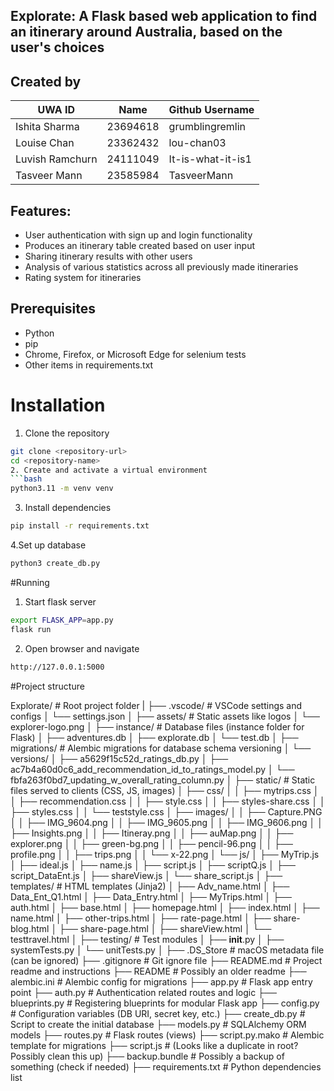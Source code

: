 ## Explorate: A Flask based web application to find an itinerary around Australia, based on the user's choices

## Created by
| UWA ID | Name | Github Username |
| --- | --- | --- |
| Ishita Sharma | 23694618 | grumblingremlin |
| Louise Chan | 23362432 | lou-chan03 |
| Luvish Ramchurn | 24111049 | It-is-what-it-is1 |
| Tasveer Mann | 23585984 | TasveerMann |

## Features:
- User authentication with sign up and login functionality
- Produces an itinerary table created based on user input
- Sharing itinerary results with other users
- Analysis of various statistics across all previously made itineraries
- Rating system for itineraries

## Prerequisites
- Python
- pip
- Chrome, Firefox, or Microsoft Edge for selenium tests
- Other items in requirements.txt

# Installation
1. Clone the repository
```bash
git clone <repository-url>
cd <repository-name>
2. Create and activate a virtual environment
```bash
python3.11 -m venv venv
```
3. Install dependencies
```bash
pip install -r requirements.txt
```
4.Set up database
```bash
python3 create_db.py
```
#Running
1. Start flask server
```bash
export FLASK_APP=app.py
flask run
```
2. Open browser and navigate
```bash
http://127.0.0.1:5000
```
#Project structure

Explorate/                       # Root project folder
|
├── .vscode/                    # VSCode settings and configs
│   └── settings.json
│
├── assets/                     # Static assets like logos
│   └── explorer-logo.png
│
├── instance/                   # Database files (instance folder for Flask)
│   ├── adventures.db
│   ├── explorate.db
│   └── test.db
│
├── migrations/                 # Alembic migrations for database schema versioning
│   └── versions/
│       ├── a5629f15c52d\_ratings\_db.py
│       ├── ac7b4a60d0c6\_add\_recommendation\_id\_to\_ratings\_model.py
│       └── fbfa263f0bd7\_updating\_w\_overall\_rating\_column.py
│
├── static/                     # Static files served to clients (CSS, JS, images)
│   ├── css/
│   │   ├── mytrips.css
│   │   ├── recommendation.css
│   │   ├── style.css
│   │   ├── styles-share.css
│   │   ├── styles.css
│   │   └── teststyle.css
│   ├── images/
│   │   ├── Capture.PNG
│   │   ├── IMG\_9604.png
│   │   ├── IMG\_9605.png
│   │   ├── IMG\_9606.png
│   │   ├── Insights.png
│   │   ├── Itineray.png
│   │   ├── auMap.png
│   │   ├── explorer.png
│   │   ├── green-bg.png
│   │   ├── pencil-96.png
│   │   ├── profile.png
│   │   ├── trips.png
│   │   └── x-22.png
│   └── js/
│       ├── MyTrip.js
│       ├── ideal.js
│       ├── name.js
│       ├── script.js
│       ├── scriptQ.js
│       ├── script\_DataEnt.js
│       ├── shareView\.js
│       └── share\_script.js
│
├── templates/                 # HTML templates (Jinja2)
│   ├── Adv\_name.html
│   ├── Data\_Ent\_Q1.html
│   ├── Data\_Entry.html
│   ├── MyTrips.html
│   ├── auth.html
│   ├── base.html
│   ├── homepage.html
│   ├── index.html
│   ├── name.html
│   ├── other-trips.html
│   ├── rate-page.html
│   ├── share-blog.html
│   ├── share-page.html
│   ├── shareView\.html
│   └── testtravel.html
│
├── testing/                   # Test modules
│   ├── **init**.py
│   ├── systemTests.py
│   └── unitTests.py
│
├── .DS\_Store                  # macOS metadata file (can be ignored)
├── .gitignore                 # Git ignore file
├── README.md                  # Project readme and instructions
├── README                     # Possibly an older readme
├── alembic.ini                # Alembic config for migrations
├── app.py                     # Flask app entry point
├── auth.py                    # Authentication related routes and logic
├── blueprints.py              # Registering blueprints for modular Flask app
├── config.py                  # Configuration variables (DB URI, secret key, etc.)
├── create\_db.py               # Script to create the initial database
├── models.py                  # SQLAlchemy ORM models
├── routes.py                  # Flask routes (views)
├── script.py.mako             # Alembic template for migrations
├── script.js                  # (Looks like a duplicate in root? Possibly clean this up)
├── backup.bundle              # Possibly a backup of something (check if needed)
├── requirements.txt           # Python dependencies list


